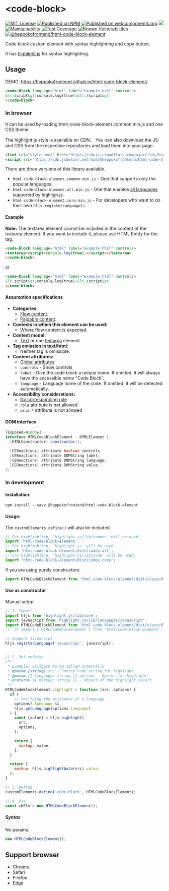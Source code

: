 # &lt;code-block&gt;

[![MIT License](http://img.shields.io/badge/license-MIT-blue.svg?style=flat)](LICENSE) [![Published on NPM](https://img.shields.io/npm/v/@heppokofrontend/html-code-block-element.svg)](https://www.npmjs.com/package/@heppokofrontend/html-code-block-element) [![Published on webcomponents.org](https://img.shields.io/badge/webcomponents.org-published-blue.svg)](https://www.webcomponents.org/element/heppokofrontend/html-code-block-element) [![](https://data.jsdelivr.com/v1/package/npm/@heppokofrontend/html-code-block-element/badge)](https://www.jsdelivr.com/package/npm/@heppokofrontend/html-code-block-element) [![Maintainability](https://api.codeclimate.com/v1/badges/38a4e238adb7401844ba/maintainability)](https://codeclimate.com/github/heppokofrontend/html-code-block-element/maintainability) [![Test Coverage](https://api.codeclimate.com/v1/badges/38a4e238adb7401844ba/test_coverage)](https://codeclimate.com/github/heppokofrontend/html-code-block-element/test_coverage) [![Known Vulnerabilities](https://snyk.io/test/npm/@heppokofrontend/html-code-block-element/badge.svg)](https://snyk.io/test/npm/@heppokofrontend/html-code-block-element)
 [![@heppokofrontend/html-code-block-element](https://snyk.io/advisor/npm-package/@heppokofrontend/html-code-block-element/badge.svg)](https://snyk.io/advisor/npm-package/@heppokofrontend/html-code-block-element)

Code block custom element with syntax highlighting and copy button.

It has [highlight.js](https://www.npmjs.com/package/highlight.js?activeTab=readme) for syntax highlighting.

## Usage

DEMO: <https://heppokofrontend.github.io/html-code-block-element/>

<!--
```
<custom-element-demo>
  <template>
    <link rel="stylesheet" href="https://cdnjs.cloudflare.com/ajax/libs/highlight.js/11.1.0/styles/vs.min.css" />
    <link rel="import" href="./demo/index.html">
    <next-code-block></next-code-block>
  </template>
</custom-element-demo>
```
-->
```html
<code-block language="html" label="example.html" controls>
&lt;script&gt;console.log(true);&lt;/script&gt;
</code-block>
```

### In browser

It can be used by loading html-code-block-element.common.min.js and one CSS theme.

The highlight.js style is available on CDN.　You can also download the JS and CSS from the respective repositories and load them into your page.

```html
<link rel="stylesheet" href="https://cdnjs.cloudflare.com/ajax/libs/highlight.js/11.1.0/styles/vs.min.css" />
<script src="https://cdn.jsdelivr.net/npm/@heppokofrontend/html-code-block-element/lib/html-code-block-element.common.min.js" defer></script>
```

There are three versions of this library available.

- `html-code-block-element.common.min.js` - One that supports only the popular languages.
- `html-code-block-element.all.min.js` - One that enables [all languages](https://github.com/highlightjs/highlight.js/blob/main/SUPPORTED_LANGUAGES.md) supported by highligh.js.
- `html-code-block-element.core.min.js` - For developers who want to do their own `hljs.registerLanguage()`.


#### Example

**Note:** The textarea element cannot be included in the content of the textarea element. If you want to include it, please use HTML Entity for the tag.

```html
<code-block language="html" label="example.html" controls>
<textarea><script>console.log(true);</script></textarea>
</code-block>
```

or

```html
<code-block language="html" label="example.html" controls>
&lt;script&gt;console.log(true);&lt;/script&gt;
</code-block>
```

#### Assumption specifications

- **Categories:**
  - [Flow content](https://html.spec.whatwg.org/multipage/dom.html#flow-content-2).
  - [Palpable content](https://html.spec.whatwg.org/multipage/dom.html#palpable-content-2).
- **Contexts in which this element can be used:**
  - Where flow content is expected.
- **Content model:**
  - [Text](https://html.spec.whatwg.org/multipage/dom.html#text-content) or one [textarea](https://html.spec.whatwg.org/multipage/form-elements.html#the-textarea-element) element
- **Tag omission in text/html:**
  - Neither tag is omissible.
- **Content attributes:**
  - [Global attributes](https://html.spec.whatwg.org/multipage/dom.html#global-attributes)
  - `controls` - Show controls
  - `label` - Give the code block a unique name. If omitted, it will always have the accessible name "Code Block".
  - `language` - Language name of the code. If omitted, it will be detected automatically.
- **Accessibility considerations:**
  - [No corresponding role](https://w3c.github.io/html-aria/#dfn-no-corresponding-role)
  - `role` attribute is not allowed
  - `aria-*` attribute is not allowed

#### DOM interface

```java
[Exposed=Window]
interface HTMLCodeBlockElement : HTMLElement {
  [HTMLConstructor] constructor();

  [CEReactions] attribute boolean controls;
  [CEReactions] attribute DOMString label;
  [CEReactions] attribute DOMString language;
  [CEReactions] attribute DOMString value;
};
```

### In development

#### Installation:

```shell
npm install --save @heppokofrontend/html-code-block-element
```

#### Usage:

The `customElements.define()` will also be included.

```javascript
// For highlighting, `highlight.js/lib/common` will be used.
import 'html-code-block-element';
// For highlighting, `highlight.js` will be used.
import 'html-code-block-element/dist/index.all';
// For highlighting, `highlight.js/lib/code` will be used.
import 'html-code-block-element/dist/index.core';
```

If you are using purely constructors:

```javascript
import HTMLCodeBlockElement from 'html-code-block-element/dist/class/HTMLCodeBlockElement';
```

#### Use as constructor

Manual setup:

```js
// 1. Import
import hljs from 'highlight.js/lib/core';
import javascript from 'highlight.js/lib/languages/javascript';
import HTMLCodeBlockElement from 'html-code-block-element/dist/class/HTMLCodeBlockElement';
//  or import { HTMLCodeBlockElement } from 'html-code-block-element';

// Support JavaScript
hljs.registerLanguage('javascript', javascript);


// 2. Set endgine
/**
 * Example: Callback to be called internally
 * @param {string} src - Source code string for highlight
 * @param {{ language: string }} options - Option for highlight
 * @returns {{ markup: string }} - Object of the highlight result
 */
HTMLCodeBlockElement.highlight = function (src, options) {
  if (
    // Verifying the existence of a language
    options?.language &&
    hljs.getLanguage(options.language)
  ) {
    const {value} = hljs.highlight(
      src,
      options,
    );

    return {
      markup: value,
    };
  }

  return {
    markup: hljs.highlightAuto(src).value,
  };
}

// 3. Define
customElements.define('code-block', HTMLCodeBlockElement);

// 4. Use
const cbElm = new HTMLCodeBlockElement();
```

##### Syntax

No params.

```js
new HTMLCodeBlockElement();
```

## Support browser

- Chrome
- Safari
- Firefox
- Edge
